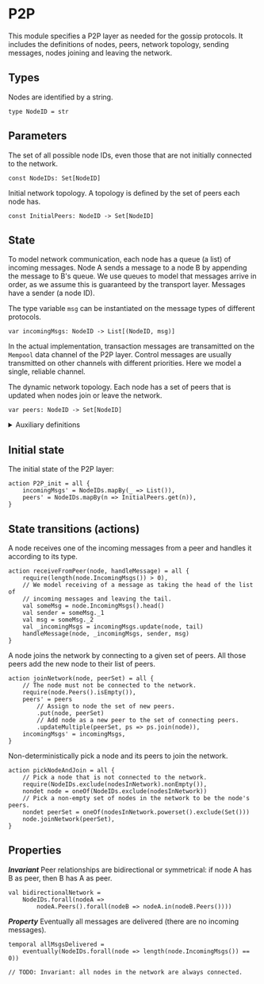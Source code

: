 # P2P

This module specifies a P2P layer as needed for the gossip protocols. It includes the definitions of
nodes, peers, network topology, sending messages, nodes joining and leaving the network.

## Types

Nodes are identified by a string.
```bluespec "types"
type NodeID = str
```

## Parameters

The set of all possible node IDs, even those that are not initially connected to the network.
```bluespec "params"
const NodeIDs: Set[NodeID]
```

Initial network topology. A topology is defined by the set of peers each node has.
```bluespec "params" +=
const InitialPeers: NodeID -> Set[NodeID]
```

## State

To model network communication, each node has a queue (a list) of incoming messages. Node A sends a
message to a node B by appending the message to B's queue. We use queues to model that messages
arrive in order, as we assume this is guaranteed by the transport layer. Messages have a sender (a
node ID).

The type variable `msg` can be instantiated on the message types of different protocols.

```bluespec "state"
var incomingMsgs: NodeID -> List[(NodeID, msg)]
```

In the actual implementation, transaction messages are transamitted on the `Mempool` data channel of
the P2P layer. Control messages are usually transmitted on other channels with different priorities.
Here we model a single, reliable channel.

The dynamic network topology. Each node has a set of peers that is updated when nodes join or leave
the network.

```bluespec "state" +=
var peers: NodeID -> Set[NodeID]
```

<details>
  <summary>Auxiliary definitions</summary>

```bluespec "auxstate" +=
def IncomingMsgs(node) = incomingMsgs.get(node)
def Peers(node) = peers.get(node)
```

Function `multiSend` sends message `msg` to a set of `targetNodes`. It updates a list of incoming
messages `_incomingMsgs`. `targetNodes` can be empty, in which case `_incomingMsgs` will stay the
same.
```bluespec "state" +=
pure def multiSend(node, _incomingMsgs, targetNodes, msg) =
    _incomingMsgs.updateMultiple(targetNodes, ms => ms.append((node, msg)))
pure def send(node, _incomingMsgs, targetNode, msg) =
    node.multiSend(_incomingMsgs, Set(targetNode), msg)
```

A node is in the network if it has peers:
```bluespec "auxstate" +=
val nodesInNetwork = NodeIDs.filter(node => node.Peers().nonEmpty())
val nodesNotInNetwork = NodeIDs.exclude(nodesInNetwork)
```

A node disconnects from the network when it does not have peers.
```bluespec "auxstate" +=
pure def disconnect(_peers, node) =
    // TODO: check that the network does not become disconnected; we don't want to model that.
    _peers.put(node, Set())
```

The set of `node`'s peers that are not themselves connected to `node`.
```bluespec "auxstate" +=
def disconnectedPeers(node) = 
    node.Peers().filter(p => not(node.in(p.Peers())))
```
</details>

## Initial state

The initial state of the P2P layer:
```bluespec "actions" +=
action P2P_init = all {
    incomingMsgs' = NodeIDs.mapBy(_ => List()),
    peers' = NodeIDs.mapBy(n => InitialPeers.get(n)),
}
```

## State transitions (actions)

A node receives one of the incoming messages from a peer and handles it according to its type.
```bluespec "actions" +=
action receiveFromPeer(node, handleMessage) = all {
    require(length(node.IncomingMsgs()) > 0),
    // We model receiving of a message as taking the head of the list of
    // incoming messages and leaving the tail.
    val someMsg = node.IncomingMsgs().head()
    val sender = someMsg._1
    val msg = someMsg._2
    val _incomingMsgs = incomingMsgs.update(node, tail)
    handleMessage(node, _incomingMsgs, sender, msg)
}
```

A node joins the network by connecting to a given set of peers. All those peers add the new node to
their list of peers.
```bluespec "actions" +=
action joinNetwork(node, peerSet) = all {
    // The node must not be connected to the network.
    require(node.Peers().isEmpty()),
    peers' = peers
        // Assign to node the set of new peers.
        .put(node, peerSet)
        // Add node as a new peer to the set of connecting peers.
        .updateMultiple(peerSet, ps => ps.join(node)),
    incomingMsgs' = incomingMsgs,
}
```

Non-deterministically pick a node and its peers to join the network.
```bluespec "actions" +=
action pickNodeAndJoin = all {
    // Pick a node that is not connected to the network.
    require(NodeIDs.exclude(nodesInNetwork).nonEmpty()),
    nondet node = oneOf(NodeIDs.exclude(nodesInNetwork))
    // Pick a non-empty set of nodes in the network to be the node's peers.
    nondet peerSet = oneOf(nodesInNetwork.powerset().exclude(Set()))
    node.joinNetwork(peerSet),
}
```

## Properties

_**Invariant**_ Peer relationships are bidirectional or symmetrical: if node A has B as peer, then B
has A as peer.
```bluespec "properties" +=
val bidirectionalNetwork =
    NodeIDs.forall(nodeA => 
        nodeA.Peers().forall(nodeB => nodeA.in(nodeB.Peers())))
```

_**Property**_ Eventually all messages are delivered (there are no incoming messages).
```bluespec "properties" +=
temporal allMsgsDelivered = 
    eventually(NodeIDs.forall(node => length(node.IncomingMsgs()) == 0))
```

```bluespec "properties" +=
// TODO: Invariant: all nodes in the network are always connected.
```

<!--
```bluespec quint/p2p.qnt +=
// -*- mode: Bluespec; -*-

// File generated from markdown using https://github.com/driusan/lmt. DO NOT EDIT.

module p2p {
    import spells.* from "./spells"

    //--------------------------------------------------------------------------
    // Types
    //--------------------------------------------------------------------------
    <<<types>>>
    
    //--------------------------------------------------------------------------
    // Parameters
    //--------------------------------------------------------------------------
    <<<params>>>

    //--------------------------------------------------------------------------
    // State
    //--------------------------------------------------------------------------
    <<<state>>>
    
    // Auxiliary definitions
    <<<auxstate>>>

    //--------------------------------------------------------------------------
    // Actions
    //--------------------------------------------------------------------------
    <<<actions>>>
    
    //--------------------------------------------------------------------------
    // Properties
    //--------------------------------------------------------------------------
    <<<properties>>>

}
```
-->
